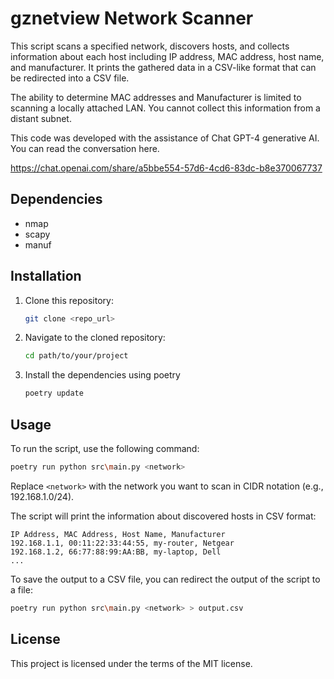 # gznetview Network Scanner

This script scans a specified network, discovers hosts, and collects information about each host including IP address, MAC address, host name, and manufacturer. It prints the gathered data in a CSV-like format that can be redirected into a CSV file.

The ability to determine MAC addresses and Manufacturer is limited to scanning a locally attached LAN.  You cannot collect this information from a distant subnet.

This code was developed with the assistance of Chat GPT-4 generative AI. You can read the conversation here.

https://chat.openai.com/share/a5bbe554-57d6-4cd6-83dc-b8e370067737

## Dependencies

- nmap
- scapy
- manuf

## Installation

1. Clone this repository:
   ```bash
   git clone <repo_url>
   ```

2. Navigate to the cloned repository:
   ```bash
   cd path/to/your/project
   ```

3. Install the dependencies using poetry
   ```bash
   poetry update
   ```


## Usage

To run the script, use the following command:
```bash
poetry run python src\main.py <network>
```

Replace `<network>` with the network you want to scan in CIDR notation (e.g., 192.168.1.0/24).

The script will print the information about discovered hosts in CSV format:
```csv
IP Address, MAC Address, Host Name, Manufacturer
192.168.1.1, 00:11:22:33:44:55, my-router, Netgear
192.168.1.2, 66:77:88:99:AA:BB, my-laptop, Dell
...
```

To save the output to a CSV file, you can redirect the output of the script to a file:

```bash
poetry run python src\main.py <network> > output.csv
```


## License

This project is licensed under the terms of the MIT license.